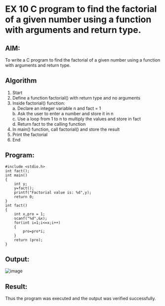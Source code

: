 # EX 10 C program to find the factorial of a given number using a function with arguments and return type.
## AIM:
To write a C program to find the factorial of a given number using a function with arguments and return type.

## Algorithm
1. Start
2. Define a function factorial() with return type and no arguments
3. Inside factorial() function:  
   a. Declare an integer variable n and fact = 1  
   b. Ask the user to enter a number and store it in n  
   c. Use a loop from 1 to n to multiply the values and store in fact  
   d. Return fact to the calling function  
4. In main() function, call factorial() and store the result
5. Print the factorial
6. End
## Program:
```
#include <stdio.h>
int fact();
int main()
{
    int y;
    y=fact();
    printf("Factorial value is: %d",y);
    return 0;
}
int fact()
{
    int x,pro = 1;
    scanf("%d",&x);
    for(int i=1;i<=x;i++)
    {
        pro=pro*i;
    }
    return (pro);
}
```

## Output:
![image](https://github.com/user-attachments/assets/e13af873-d80c-4b3e-b110-f86f00678d69)


## Result:
Thus the program was executed and the output was verified successfully.
